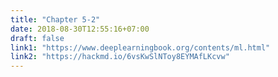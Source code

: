```yaml
---
title: "Chapter 5-2"
date: 2018-08-30T12:55:16+07:00
draft: false
link1: "https://www.deeplearningbook.org/contents/ml.html"
link2: "https://hackmd.io/6vsKwSlNToy8EYMAfLKcvw"
---
```


